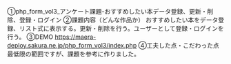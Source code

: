 ①php_form_vol3_アンケート課題-おすすめしたい本データ登録、更新・削除、登録・ログイン
②課題内容（どんな作品か） おすすめしたい本をデータ登録、リスト式に表示する。更新・削除を行う。ユーザーとして登録・ログインを行う。
③DEMO https://maera-deploy.sakura.ne.jp/php_form_vol3/index.php
④工夫した点・こだわった点 最低限の範囲ですが、課題を参考に作りました。
